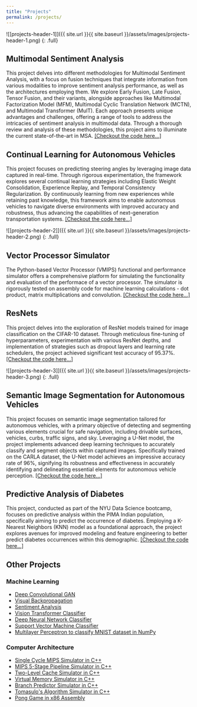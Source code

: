 ```yaml
---
title: "Projects"
permalink: /projects/
---
```


![[projects-header-1]]({{ site.url }}{{ site.baseurl }}/assets/images/projects-header-1.png)
{: .full}

## Multimodal Sentiment Analysis
This project delves into different methodologies for Multimodal Sentiment Analysis, with a focus on fusion techniques that integrate information from various modalities to improve sentiment analysis performance, as well as the architectures employing them. We explore Early Fusion, Late Fusion, Tensor Fusion, and their variants, alongside approaches like Multimodal Factorization Model (MFM), Multimodal Cyclic Translation Network (MCTN), and Multimodal Transformer (MulT). Each approach presents unique advantages and challenges, offering a range of tools to address the intricacies of sentiment analysis in multimodal data. Through a thorough review and analysis of these methodologies, this project aims to illuminate the current state-of-the-art in MSA.
[[Checkout the code here...]](https://github.com/rugvedmhatre/Multimodal-Sentiment-Analysis)

## Continual Learning for Autonomous Vehicles
This project focuses on predicting steering angles by leveraging image data captured in real-time. Through rigorous experimentation, the framework explores several continual learning strategies including Elastic Weight Consolidation, Experience Replay, and Temporal Consistency Regularization. By continuously learning from new experiences while retaining past knowledge, this framework aims to enable autonomous vehicles to navigate diverse environments with improved accuracy and robustness, thus advancing the capabilities of next-generation transportation systems.
[[Checkout the code here...]](https://github.com/rugvedmhatre/Continual-Learning-for-Autonomous-Vehicles)

![[projects-header-2]]({{ site.url }}{{ site.baseurl }}/assets/images/projects-header-2.png)
{: .full}

## Vector Processor Simulator
The Python-based Vector Processor (VMIPS) functional and performance simulator offers a comprehensive platform for simulating the functionality and evaluation of the performace of a vector processor. The simulator is rigorously tested on assembly code for machine learning calculations - dot product, matrix multiplications and convolution.
[[Checkout the code here...]](https://github.com/rugvedmhatre/Vector-Timing-Simulator)

## ResNets
This project delves into the exploration of ResNet models trained for image classification on the CIFAR-10 dataset. Through meticulous fine-tuning of hyperparameters, experimentation with various ResNet depths, and implementation of strategies such as dropout layers and learning rate schedulers, the project achieved significant test accuracy of 95.37%.
[[Checkout the code here...]](https://github.com/rugvedmhatre/ResNet/blob/main/Notebooks/resnet-34-dropout.ipynb)

![[projects-header-3]]({{ site.url }}{{ site.baseurl }}/assets/images/projects-header-3.png)
{: .full}

## Semantic Image Segmentation for Autonomous Vehicles
This project focuses on semantic image segmentation tailored for autonomous vehicles, with a primary objective of detecting and segmenting various elements crucial for safe navigation, including drivable surfaces, vehicles, curbs, traffic signs, and sky. Leveraging a U-Net model, the project implements advanced deep learning techniques to accurately classify and segment objects within captured images. Specifically trained on the CARLA dataset, the U-Net model achieves an impressive accuracy rate of 96%, signifying its robustness and effectiveness in accurately identifying and delineating essential elements for autonomous vehicle perception.
[[Checkout the code here...]](https://github.com/rugvedmhatre/autonomous-vehicle/blob/main/image-semantic-segmentation.ipynb)

## Predictive Analysis of Diabetes
This project, conducted as part of the NYU Data Science bootcamp, focuses on predictive analysis within the PIMA Indian population, specifically aiming to predict the occurrence of diabetes. Employing a K-Nearest Neighbors (KNN) model as a foundational approach, the project explores avenues for improved modeling and feature engineering to better predict diabetes occurrences within this demographic.
[[Checkout the code here...]](https://github.com/rugvedmhatre/NYU-Data-Science-Bootcamp/blob/main/Project/Project-Analysis.ipynb)


## Other Projects
### Machine Learning
- [Deep Convolutional GAN](https://github.com/rugvedmhatre/Deep-Convolutional-GAN)
- [Visual Backpropagation](https://github.com/rugvedmhatre/VisualBackProp)
- [Sentiment Analysis](https://github.com/rugvedmhatre/Sentiment-Analysis)
- [Vision Transformer Classifier](https://github.com/rugvedmhatre/Vision-Transformers)
- [Deep Neural Network Classifier](https://github.com/rugvedmhatre/Fashion-MNIST-Classifier)
- [Support Vector Machine Classifier](https://github.com/rugvedmhatre/SVM-Classifier)
- [Multilayer Perceptron to classify MNIST dataset in NumPy](https://github.com/rugvedmhatre/handwritten-digit-recognizer/blob/main/Handwritten%20Digit%20Recognizer%20using%20Neural%20Network.ipynb)

### Computer Architecture
- [Single Cycle MIPS Simulator in C++](https://github.com/rugvedmhatre/MIPS-Simulator)
- [MIPS 5-Stage Pipeline Simulator in C++](https://github.com/rugvedmhatre/MIPS-Pipeline-Simulator)
- [Two-Level Cache Simulator in C++](https://github.com/rugvedmhatre/Cache-Simulator)
- [Virtual Memory Simulator in C++](https://github.com/rugvedmhatre/Virtual-Memory-Simulator)
- [Branch Predictor Simulator in C++](https://github.com/rugvedmhatre/Branch-Predictor)
- [Tomasulo's Algorithm Simulator in C++](https://github.com/rugvedmhatre/Tomasulos-Algorithm)
- [Pong Game in x86 Assembly](https://github.com/rugvedmhatre/pong)
